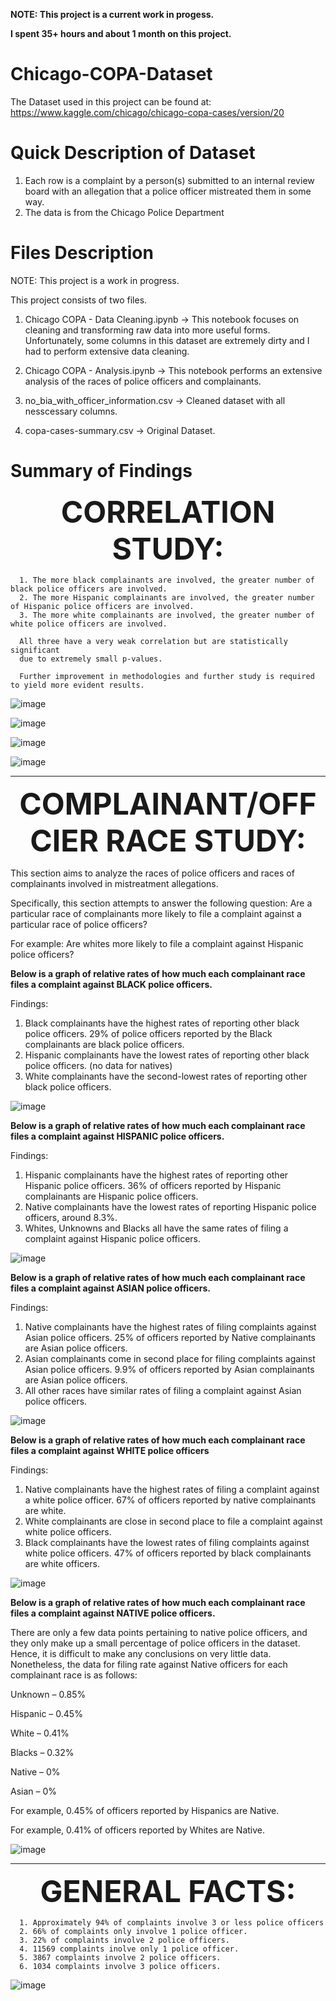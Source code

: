 <b> NOTE: This project is a current work in progess. </b>

<b> I spent 35+ hours and about 1 month on this project. </b>
 
# Chicago-COPA-Dataset

The Dataset used in this project can be found at: https://www.kaggle.com/chicago/chicago-copa-cases/version/20

# Quick Description of Dataset

1. Each row is a complaint by a person(s) submitted to an internal review board with an allegation that a police officer mistreated them in some way. 
2. The data is from the Chicago Police Department

# Files Description

NOTE: This project is a work in progress.

This project consists of two files.

1. Chicago COPA - Data Cleaning.ipynb -> This notebook focuses on cleaning and transforming raw data into more useful forms. Unfortunately, some columns in this dataset are extremely dirty and I had to perform extensive data cleaning.

2. Chicago COPA - Analysis.ipynb -> This notebook performs an extensive analysis of the races of police officers and complainants.

3. no_bia_with_officer_information.csv -> Cleaned dataset with all nesscessary columns.

4. copa-cases-summary.csv -> Original Dataset.

# Summary of Findings

<p align=center> <font size="8"> <b> CORRELATION STUDY: </b> </font> </p>

      1. The more black complainants are involved, the greater number of black police officers are involved.
      2. The more Hispanic complainants are involved, the greater number of Hispanic police officers are involved.
      3. The more white complainants are involved, the greater number of white police officers are involved.

      All three have a very weak correlation but are statistically significant 
      due to extremely small p-values. 
      
      Further improvement in methodologies and further study is required to yield more evident results.
      
![image](https://user-images.githubusercontent.com/40840760/152616367-9cbd4aa4-bbef-438c-8bf1-04936fbdf3c6.png)

![image](https://user-images.githubusercontent.com/40840760/152615114-3060b0cf-ca79-46e5-a793-2b5fd5f07649.png)

![image](https://user-images.githubusercontent.com/40840760/152615146-d68aa539-26ae-4dc0-a9ad-e72719235c2c.png)

![image](https://user-images.githubusercontent.com/40840760/152615174-2e978d98-a16e-4d2b-a5d4-21d25c223c1d.png)


------------------------------------------------------------

<p align=center> <font size="8"> <b> COMPLAINANT/OFFCIER RACE STUDY: </b> </font> </p>
 
This section aims to analyze the races of police officers and races of complainants involved in mistreatment allegations.

Specifically, this section attempts to answer the following question: Are a particular race of complainants more likely to file a complaint against a particular race of police officers?

For example: Are whites more likely to file a complaint against Hispanic police officers?


<b> Below is a graph of relative rates of how much each complainant race files a complaint against BLACK police officers. </b>

Findings:

1.	Black complainants have the highest rates of reporting other black police officers. 29% of police officers reported by the Black complainants are black police officers.
2.	Hispanic complainants have the lowest rates of reporting other black police officers. (no data for natives)
3.	White complainants have the second-lowest rates of reporting other black police officers.

![image](https://user-images.githubusercontent.com/40840760/152613661-c8f9e350-1403-4283-8954-22cf31f12f40.png)

<b>Below is a graph of relative rates of how much each complainant race files a complaint against HISPANIC police officers.</b>

Findings:
1.	Hispanic complainants have the highest rates of reporting other Hispanic police officers. 36% of officers reported by Hispanic complainants are Hispanic police officers.
2.	Native complainants have the lowest rates of reporting Hispanic police officers, around 8.3%.
3.	Whites, Unknowns and Blacks all have the same rates of filing a complaint against Hispanic police officers.

![image](https://user-images.githubusercontent.com/40840760/152613717-37e2bf3d-6e7d-44d8-9f85-90cf0ea47222.png)

<b> Below is a graph of relative rates of how much each complainant race files a complaint against ASIAN police officers. </b>

Findings:

1.	Native complainants have the highest rates of filing complaints against Asian police officers. 25% of officers reported by Native complainants are Asian police officers.
2.	Asian complainants come in second place for filing complaints against Asian police officers. 9.9% of officers reported by Asian complainants are Asian police officers.
3.	All other races have similar rates of filing a complaint against Asian police officers.

![image](https://user-images.githubusercontent.com/40840760/152613759-75a00cce-fc46-4f5c-becb-656d1a869ebb.png)

<b> Below is a graph of relative rates of how much each complainant race files a complaint against WHITE police officers </b>

Findings:

1.	Native complainants have the highest rates of filing a complaint against a white police officer. 67% of officers reported by native complainants are white.
2.	White complainants are close in second place to file a complaint against white police officers.
3.	Black complainants have the lowest rates of filing complaints against white police officers. 47% of officers reported by black complainants are white officers.

![image](https://user-images.githubusercontent.com/40840760/152613814-f61e0346-d8cd-4177-a0f3-80a383a2f09f.png)

<b> Below is a graph of relative rates of how much each complainant race files a complaint against NATIVE police officers. </b>

There are only a few data points pertaining to native police officers, and they only make up a small percentage of police officers in the dataset. Hence, it is difficult to make any conclusions on very little data. Nonetheless, the data for filing rate against Native officers for each complainant race is as follows:

Unknown – 0.85%

Hispanic – 0.45%

White – 0.41%

Blacks – 0.32%

Native – 0%

Asian – 0%

For example, 0.45% of officers reported by Hispanics are Native.

For example, 0.41% of officers reported by Whites are Native.

![image](https://user-images.githubusercontent.com/40840760/152614524-86a0eed0-0074-497f-b317-c7c5f45b190f.png)


------------------------------------------------------------------------------
<p align=center> <font size="8"> <b> GENERAL FACTS: </b> </font> </p>

      1. Approximately 94% of complaints involve 3 or less police officers
      2. 66% of complaints only involve 1 police officer.
      3. 22% of complaints involve 2 police officers.
      4. 11569 complaints inolve only 1 police officer.
      5. 3867 complaints involve 2 police officers.
      6. 1034 complaints involve 3 police officers.

![image](https://user-images.githubusercontent.com/40840760/149868844-d0ed4c87-1a15-4b6c-9b38-f0ee9008f601.png)
      

